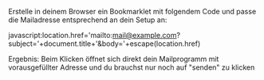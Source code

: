 Erstelle in deinem Browser ein Bookmarklet mit folgendem Code und passe die Mailadresse entsprechend an dein Setup an:

javascript:location.href='mailto:mail@example.com?subject='+document.title+'&body='+escape(location.href)

Ergebnis: Beim Klicken öffnet sich direkt dein Mailprogramm mit vorausgefüllter Adresse und du brauchst nur noch auf "senden" zu klicken